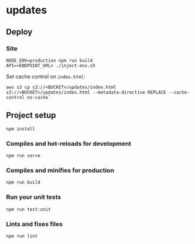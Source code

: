 # updates

## Deploy

### Site

```
NODE_ENV=production npm run build
API=<ENDPOINT_URL> ./inject-env.sh
```

Set cache control on `index.html`:

```
aws s3 cp s3://<BUCKET>/updates/index.html s3://<BUCKET>/updates/index.html --metadata-directive REPLACE --cache-control no-cache`
```

## Project setup
```
npm install
```

### Compiles and hot-reloads for development
```
npm run serve
```

### Compiles and minifies for production
```
npm run build
```

### Run your unit tests
```
npm run test:unit
```

### Lints and fixes files
```
npm run lint
```
